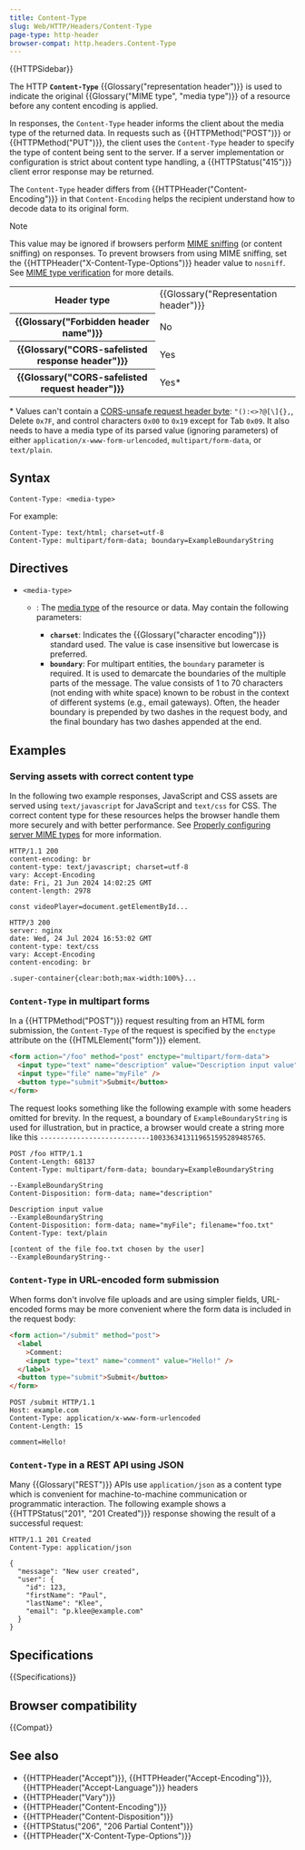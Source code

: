 ```yaml
---
title: Content-Type
slug: Web/HTTP/Headers/Content-Type
page-type: http-header
browser-compat: http.headers.Content-Type
---
```


{{HTTPSidebar}}

The HTTP **`Content-Type`** {{Glossary("representation header")}} is used to indicate the original {{Glossary("MIME type", "media type")}} of a resource before any content encoding is applied.

In responses, the `Content-Type` header informs the client about the media type of the returned data.
In requests such as {{HTTPMethod("POST")}} or {{HTTPMethod("PUT")}}, the client uses the `Content-Type` header to specify the type of content being sent to the server.
If a server implementation or configuration is strict about content type handling, a {{HTTPStatus("415")}} client error response may be returned.

The `Content-Type` header differs from {{HTTPHeader("Content-Encoding")}} in that `Content-Encoding` helps the recipient understand how to decode data to its original form.

> [!NOTE]
> This value may be ignored if browsers perform [MIME sniffing](/en-US/docs/Web/HTTP/MIME_types#mime_sniffing) (or content sniffing) on responses.
> To prevent browsers from using MIME sniffing, set the {{HTTPHeader("X-Content-Type-Options")}} header value to `nosniff`.
> See [MIME type verification](/en-US/docs/Web/Security/Practical_implementation_guides/MIME_types) for more details.

<table class="properties">
  <tbody>
    <tr>
      <th scope="row">Header type</th>
      <td>{{Glossary("Representation header")}}</td>
    </tr>
    <tr>
      <th scope="row">{{Glossary("Forbidden header name")}}</th>
      <td>No</td>
    </tr>
    <tr>
      <th scope="row">
        {{Glossary("CORS-safelisted response header")}}
      </th>
      <td>Yes</td>
    </tr>
    <tr>
      <th scope="row">
        {{Glossary("CORS-safelisted request header")}}
      </th>
      <td>
        Yes*
      </td>
    </tr>
  </tbody>
</table>

\* Values can't contain a [CORS-unsafe request header byte](https://fetch.spec.whatwg.org/#cors-unsafe-request-header-byte): `"():<>?@[\]{},`, Delete `0x7F`, and control characters `0x00` to `0x19` except for Tab `0x09`.
It also needs to have a media type of its parsed value (ignoring parameters) of either `application/x-www-form-urlencoded`, `multipart/form-data`, or `text/plain`.

## Syntax

```plain
Content-Type: <media-type>
```

For example:

```http
Content-Type: text/html; charset=utf-8
Content-Type: multipart/form-data; boundary=ExampleBoundaryString
```

## Directives

- `<media-type>`

  - : The [media type](/en-US/docs/Web/HTTP/MIME_types) of the resource or data.
    May contain the following parameters:

    - **`charset`**: Indicates the {{Glossary("character encoding")}} standard used.
      The value is case insensitive but lowercase is preferred.
    - **`boundary`**: For multipart entities, the `boundary` parameter is required.
      It is used to demarcate the boundaries of the multiple parts of the message.
      The value consists of 1 to 70 characters (not ending with white space) known to be robust in the context of different systems (e.g., email gateways).
      Often, the header boundary is prepended by two dashes in the request body, and the final boundary has two dashes appended at the end.

## Examples

### Serving assets with correct content type

In the following two example responses, JavaScript and CSS assets are served using `text/javascript` for JavaScript and `text/css` for CSS.
The correct content type for these resources helps the browser handle them more securely and with better performance.
See [Properly configuring server MIME types](/en-US/docs/Learn/Server-side/Configuring_server_MIME_types) for more information.

```http
HTTP/1.1 200
content-encoding: br
content-type: text/javascript; charset=utf-8
vary: Accept-Encoding
date: Fri, 21 Jun 2024 14:02:25 GMT
content-length: 2978

const videoPlayer=document.getElementById...
```

```http
HTTP/3 200
server: nginx
date: Wed, 24 Jul 2024 16:53:02 GMT
content-type: text/css
vary: Accept-Encoding
content-encoding: br

.super-container{clear:both;max-width:100%}...
```

### `Content-Type` in multipart forms

In a {{HTTPMethod("POST")}} request resulting from an HTML form submission, the `Content-Type` of the request is specified by the `enctype` attribute on the {{HTMLElement("form")}} element.

```html
<form action="/foo" method="post" enctype="multipart/form-data">
  <input type="text" name="description" value="Description input value" />
  <input type="file" name="myFile" />
  <button type="submit">Submit</button>
</form>
```

The request looks something like the following example with some headers omitted for brevity.
In the request, a boundary of `ExampleBoundaryString` is used for illustration, but in practice, a browser would create a string more like this `---------------------------1003363413119651595289485765`.

```http
POST /foo HTTP/1.1
Content-Length: 68137
Content-Type: multipart/form-data; boundary=ExampleBoundaryString

--ExampleBoundaryString
Content-Disposition: form-data; name="description"

Description input value
--ExampleBoundaryString
Content-Disposition: form-data; name="myFile"; filename="foo.txt"
Content-Type: text/plain

[content of the file foo.txt chosen by the user]
--ExampleBoundaryString--
```

### `Content-Type` in URL-encoded form submission

When forms don't involve file uploads and are using simpler fields, URL-encoded forms may be more convenient where the form data is included in the request body:

```html
<form action="/submit" method="post">
  <label
    >Comment:
    <input type="text" name="comment" value="Hello!" />
  </label>
  <button type="submit">Submit</button>
</form>
```

```http
POST /submit HTTP/1.1
Host: example.com
Content-Type: application/x-www-form-urlencoded
Content-Length: 15

comment=Hello!
```

### `Content-Type` in a REST API using JSON

Many {{Glossary("REST")}} APIs use `application/json` as a content type which is convenient for machine-to-machine communication or programmatic interaction.
The following example shows a {{HTTPStatus("201", "201 Created")}} response showing the result of a successful request:

```http
HTTP/1.1 201 Created
Content-Type: application/json

{
  "message": "New user created",
  "user": {
    "id": 123,
    "firstName": "Paul",
    "lastName": "Klee",
    "email": "p.klee@example.com"
  }
}
```

## Specifications

{{Specifications}}

## Browser compatibility

{{Compat}}

## See also

- {{HTTPHeader("Accept")}}, {{HTTPHeader("Accept-Encoding")}}, {{HTTPHeader("Accept-Language")}} headers
- {{HTTPHeader("Vary")}}
- {{HTTPHeader("Content-Encoding")}}
- {{HTTPHeader("Content-Disposition")}}
- {{HTTPStatus("206", "206 Partial Content")}}
- {{HTTPHeader("X-Content-Type-Options")}}
